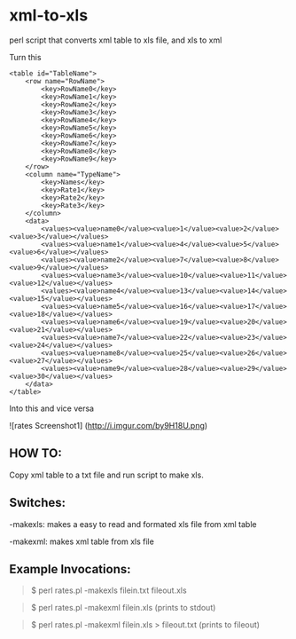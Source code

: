 xml-to-xls
=====

perl script that converts xml table to xls file, and xls to xml

Turn this 
```
<table id="TableName">
	<row name="RowName">
		<key>RowName0</key>
		<key>RowName1</key>
		<key>RowName2</key>
		<key>RowName3</key>
		<key>RowName4</key>
		<key>RowName5</key>
		<key>RowName6</key>
		<key>RowName7</key>
		<key>RowName8</key>
		<key>RowName9</key>
	</row>
	<column name="TypeName">
		<key>Names</key>
		<key>Rate1</key>
		<key>Rate2</key>
		<key>Rate3</key>
	</column>
	<data>
		<values><value>name0</value><value>1</value><value>2</value><value>3</value></values>
		<values><value>name1</value><value>4</value><value>5</value><value>6</value></values>
		<values><value>name2</value><value>7</value><value>8</value><value>9</value></values>
		<values><value>name3</value><value>10</value><value>11</value><value>12</value></values>
		<values><value>name4</value><value>13</value><value>14</value><value>15</value></values>
		<values><value>name5</value><value>16</value><value>17</value><value>18</value></values>
		<values><value>name6</value><value>19</value><value>20</value><value>21</value></values>
		<values><value>name7</value><value>22</value><value>23</value><value>24</value></values>
		<values><value>name8</value><value>25</value><value>26</value><value>27</value></values>
		<values><value>name9</value><value>28</value><value>29</value><value>30</value></values>
	</data>
</table>
```

Into this and vice versa

![rates Screenshot1]
(http://i.imgur.com/by9H18U.png)


HOW TO:
-------
Copy xml table to a txt file and run script to make xls.

Switches:
---------

-makexls: makes a easy to read and formated xls file from xml table

-makexml: makes xml table from xls file

Example Invocations:
---------
>$ perl rates.pl -makexls filein.txt fileout.xls

>$ perl rates.pl -makexml filein.xls (prints to stdout)

>$ perl rates.pl -makexml filein.xls > fileout.txt (prints to fileout)
